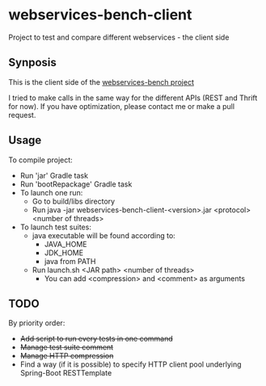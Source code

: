 # webservices-bench-client
 Project to test and compare different webservices - the client side

## Synposis
This is the client side of the [webservices-bench project](https://github.com/vlachenal/webservices-bench)

I tried to make calls in the same way for the different APIs (REST and Thrift for now). If you have optimization, please contact me or make a pull request.

## Usage
To compile project:
 * Run 'jar' Gradle task
 * Run 'bootRepackage' Gradle task
 * To launch one run:
     * Go to build/libs directory
     * Run java -jar webservices-bench-client-\<version\>.jar \<protocol\> \<number of threads\>
 * To launch test suites:
     * java executable will be found according to:
         * JAVA_HOME
         * JDK_HOME
         * java from PATH
     * Run launch.sh \<JAR path\> \<number of threads\>
         * You can add \<compression\> and \<comment\> as arguments

## TODO
By priority order:
 - ~~Add script to run every tests in one command~~
 - ~~Manage test suite comment~~
 - ~~Manage HTTP compression~~
 - Find a way (if it is possible) to specify HTTP client pool underlying Spring-Boot RESTTemplate
